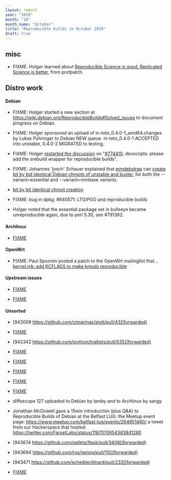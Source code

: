 ```yaml
---
layout: report
year: "2019"
month: "10"
month_name: "October"
title: "Reproducible builds in October 2019"
draft: true
---
```


## misc

* FIXME: Holger learned about [Reproducible Science is good. Replicated Science is better.](https://rescience.github.io/) from profpatch.

## Distro work

#### Debian

* FIXME: Holger started a new section at https://wiki.debian.org/ReproducibleBuilds#Solved_issues to document progress on Debian.

* FIXME: Holger sponsored an upload of in-toto_0.4.0-1_amd64.changes by Lukas Pühringer to Debian NEW queue. in-toto_0.4.0-1 ACCEPTED into unstable, 0.4.0-2 MIGRATED to testing.

* FIXME: Holger [restarted the discussion](https://bugs.debian.org/cgi-bin/bugreport.cgi?bug=774415#270) on "[#774415](https://bugs.debian.org/cgi-bin/bugreport.cgi?bug=774415): devscripts: please add the srebuild wrapper for reproducible builds".

* FIXME: Johannes 'josch' Schauer explained that [mmdebstrap](https://tracker.debian.org/mmdebstrap) can [create bit by bid identical Debian chroots of unstable and buster](https://lists.debian.org/debian-devel/2019/10/msg00101.html), for both the --variant=essential and --variant=minbase variants.

* [bit by bit identical chroot creation](https://alioth-lists.debian.net/pipermail/reproducible-builds/Week-of-Mon-20191007/011759.html)

* FIXME: bug in dpkg: #940571: LTO/PGO and reproducible builds

* Holger noted that the essential package set in bullseye became unreproducible again, due to perl 5.30, see #791362.

#### Archlinux

* [FIXME](https://github.com/archlinux/archweb/issues/244)

#### OpenWrt

* FIXME: Paul Spooren posted a patch to the OpenWrt mailinglist that... [kernel.mk: add KCFLAGS to make kmods reproducible](https://lists.infradead.org/pipermail/openwrt-devel/2019-October/019248.html)

#### Upstream issues

* [FIXME](https://github.com/pypa/setuptools/pull/1305#issuecomment-538810632)

* [FIXME](https://guix.gnu.org/blog/2019/guix-reduces-bootstrap-seed-by-50/)

#### Unsorted


* [942009 https://github.com/ctmarinas/stgit/pull/43](forwarded)

* [FIXME](https://github.com/ctmarinas/stgit/pull/43#issuecomment-541256140)

* [942342 https://github.com/ipython/traitlets/pull/535](forwarded)

* [FIXME](https://arstechnica.com/information-technology/2019/10/chemists-discover-cross-platform-python-scripts-not-so-cross-platform/)

* [FIXME](https://github.com/KhronosGroup/SPIRV-Tools/pull/2982)

* [FIXME](https://gitlab.gnome.org/GNOME/libchamplain/merge_requests/9)

* [FIXME](https://bugs.debian.org/cgi-bin/bugreport.cgi?bug=942867)

* [FIXME](https://bugs.debian.org/cgi-bin/bugreport.cgi?bug=942870)

* diffoscope 127 uploaded to Debian by lamby and to Archlinux by sangy

* Jonathan McDowell gave a 15min introduction (plus Q&A) to Reproducible Builds of Debian at the Belfast LUG: 
   the Meetup event page: https://www.meetup.com/belfast-lug/events/264951460/
   a tweet from our Hackerspace that hosted: https://twitter.com/FarsetLabs/status/1187070654383841280


* [943674 https://github.com/pallets/flask/pull/3408](forwarded)

* [943694 https://github.com/ros/genpy/pull/110](forwarded)

* [943471 https://github.com/scheibler/khard/pull/233](forwarded)

* [FIXME](https://lists.debian.org/debian-devel/2019/10/msg00301.html)
